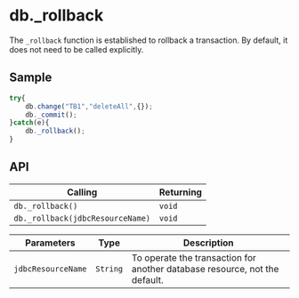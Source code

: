 # db._rollback

The `_rollback` function is established to rollback a transaction. By default, it does not need to be called explicitly.

## Sample

```javascript
try{
	db.change("TB1","deleteAll",{});
	db._commit();
}catch(e){
	db._rollback();
}
```

## API

| Calling | Returning |
|---|---|
| `db._rollback()` | `void` |
| `db._rollback(jdbcResourceName)` | `void` |

| Parameters | Type | Description |
|---|---|---|
| `jdbcResourceName` | `String` | To operate the transaction for another database resource, not the default. |


